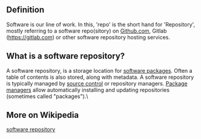 ## Definition
Software is our line of work. In this, 'repo' is the short hand for 'Repository', mostly referring to a software repo(sitory) on [Github.com](https://github.com), Gitlab (https://gitlab.com) or other software repository hosting services. 

## What is a software repository?
A software repository, is a storage location for [software packages](https://en.wikipedia.org/wiki/Package_format). Often a table of contents is also stored, along with metadata. A software repository is typically managed by [source control](https://en.wikipedia.org/wiki/Version_control) or repository managers. [Package managers](https://en.wikipedia.org/wiki/Package_manager) allow automatically installing and updating repositories (sometimes called "packages").\

## More on Wikipedia
[software repository](https://en.wikipedia.org/wiki/Software_repository)